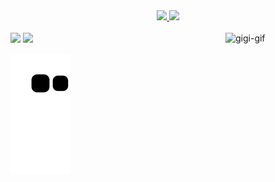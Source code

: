 <div align="center">
  <a href="https://github.com/rafaballerini">
  <img height="180em" src="https://github-readme-stats.vercel.app/api?username=F4RFALLA&show_icons=true&theme=dracula&include_all_commits=true&count_private=true"/>
  <img height="180em" src="https://github-readme-stats.vercel.app/api/top-langs/?username=F4RFALLA&layout=compact&langs_count=7&theme=dracula"/>
</div>
  
  
<div style="display: inline_block"><br>
   <img align="right" alt="gigi-gif" height="160" width="160" src="https://cdn.discordapp.com/attachments/775898002375573534/943237750776266762/Webp.net-gifmaker.gif">
</div>
 
<div> 
  <a href = "mailto:giovanatorresls@gmail.com"><img src="https://img.shields.io/badge/-Gmail-%23333?style=for-the-badge&logo=gmail&logoColor=black" target="_blank"></a>
 <a href = "https://www.linkedin.com/in/giovana-torres-42044a207/"><img src="https://img.shields.io/badge/LinkedIn-0077B5?style=for-the-badge&logo=linkedin&logoColor=black" target="_blank"></a>
  
  ![Snake animation](https://github.com/F4RFALLA/F4RFALLA/blob/output/github-contribution-grid-snake.svg)
</div>
